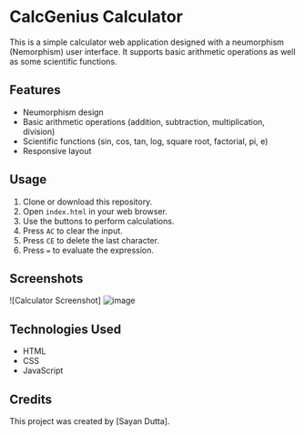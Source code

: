 # CalcGenius Calculator

This is a simple calculator web application designed with a neumorphism (Nemorphism) user interface. It supports basic arithmetic operations as well as some scientific functions.

## Features

- Neumorphism design
- Basic arithmetic operations (addition, subtraction, multiplication, division)
- Scientific functions (sin, cos, tan, log, square root, factorial, pi, e)
- Responsive layout

## Usage
1. Clone or download this repository.
2. Open `index.html` in your web browser.
3. Use the buttons to perform calculations.
4. Press `AC` to clear the input.
5. Press `CE` to delete the last character.
6. Press `=` to evaluate the expression.

## Screenshots

![Calculator Screenshot]
![image](https://github.com/sayan7586/CalcGenius/assets/94905513/02766512-9d11-4c5c-a4fb-e6870fbc781a)

## Technologies Used

- HTML
- CSS
- JavaScript

## Credits

This project was created by [Sayan Dutta].
